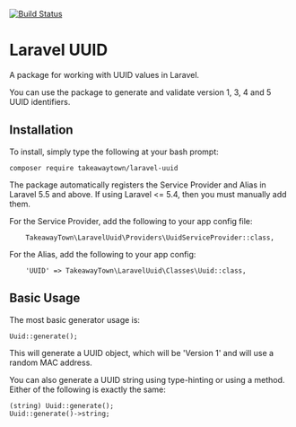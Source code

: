 [![Build Status](https://travis-ci.org/takeawaytown/laravel-uuid.svg?branch=master)](https://travis-ci.org/takeawaytown/laravel-uuid)

# Laravel UUID
A package for working with UUID values in Laravel.

You can use the package to generate and validate version 1, 3, 4 and 5 UUID identifiers.

## Installation
To install, simply type the following at your bash prompt:
```
composer require takeawaytown/laravel-uuid
```

The package automatically registers the Service Provider and Alias in Laravel 5.5 and above. If using Laravel <= 5.4, then you must manually add them.

For the Service Provider, add the following to your app config file:
```
    TakeawayTown\LaravelUuid\Providers\UuidServiceProvider::class,
```

For the Alias, add the following to your app config:
```
    'UUID' => TakeawayTown\LaravelUuid\Classes\Uuid::class,
```

## Basic Usage
The most basic generator usage is:
```
Uuid::generate();
```

This will generate a UUID object, which will be 'Version 1' and will use a random MAC address.

You can also generate a UUID string using type-hinting or using a method. Either of the following is exactly the same:
```
(string) Uuid::generate();
Uuid::generate()->string;
```
